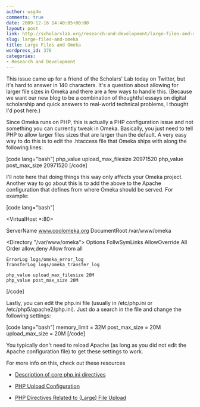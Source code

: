 ```yaml
---
author: wsg4w
comments: true
date: 2009-12-16 14:40:05+00:00
layout: post
link: http://scholarslab.org/research-and-development/large-files-and-omeka/
slug: large-files-and-omeka
title: Large Files and Omeka
wordpress_id: 376
categories:
- Research and Development
---
```


This issue came up for a friend of the Scholars' Lab today on Twitter, but it's hard to answer in 140 characters. It's a question about allowing for larger file sizes in Omeka and there are a few ways to handle this.  (Because we want our new blog to be a combination of thoughtful essays on digital scholarship and quick answers to real-world technical problems, I thought I'd post here.)

Since Omeka runs on PHP, this is actually a PHP configuration issue and not something you can currently tweak in Omeka. Basically, you just need to tell PHP to allow larger files sizes that are larger than the default. A very easy way to do this is to edit the .htaccess file that Omeka ships with along the following lines:

[code lang="bash"]
php_value upload_max_filesize 20971520
php_value post_max_size 20971520
[/code]

I'll note here that doing things this way only affects your Omeka project. Another way to go about this is to add the above to the Apache configuration that defines from where Omeka should be served. For example:

[code lang="bash"]

<VirtualHost *:80>

ServerName www.coolomeka.org
DocumentRoot /var/www/omeka

<Directory "/var/www/omeka">
    Options FollwSymLinks
    AllowOverride All
    Order allow,deny
    Allow from all
</Directory>

    ErrorLog logs/omeka_error_log
    TransferLog logs/omeka_transfer_log

    php_value upload_max_filesize 20M
    php_value post_max_size 20M
</VirtualHost>
[/code]

Lastly, you can edit the php.ini file (usually in /etc/php.ini or /etc/php5/apache2/php.ini). Just do a search in the file and change the following settings:

[code lang="bash"]
  memory_limit = 32M
  post_max_size = 20M
  upload_max_size = 20M
[/code]

You typically don't need to reload Apache (as long as you did not edit the Apache configuration file) to get these settings to work.

For more info on this, check out these resources



	
  * [Description of core php.ini directives](http://php.net/manual/en/ini.core.php)

	
  * [PHP Upload Configuration](http://www.radinks.com/upload/config.php)

	
  * [PHP Directives Related to (Large) File Upload](http://www.developershome.com/wap/wapUpload/wap_upload.asp?page=php2)


